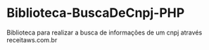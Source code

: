 # Biblioteca-BuscaDeCnpj-PHP
 Biblioteca para realizar a busca de informações de um cnpj através receitaws.com.br
